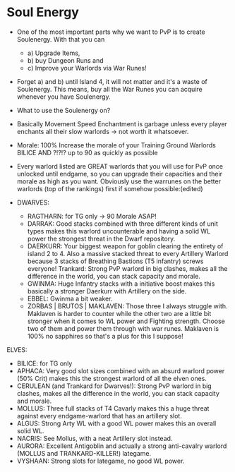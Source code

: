 # Soul Energy 
- One of the most important parts why we want to PvP is to create Soulenergy. With that you can 
	- a) Upgrade Items, 
	- b) buy Dungeon Runs and 
	- c) Improve your Warlords via War Runes! 
- Forget a) and b) until Island 4, it will not matter and it's a waste of Soulenergy. This means, buy all the War Runes you can acquire whenever you have Soulenergy.

- What to use the Soulenergy on? 
- Basically Movement Speed Enchantment is garbage unless every player enchants all their slow warlords -> not worth it whatsoever. 
- Morale: 100% Increase the morale of your Training Ground Warlords BILICE AND ?!?!? up to 90 as quickly as possible

- Every warlord listed are GREAT warlords that you will use for PvP once unlocked until endgame, so you can upgrade their capacities and their morale as high as you want. Obviously use the warrunes on the better warlords (top of the rankings) first if somehow possible:(edited)

- DWARVES: 
	- RAGTHARN: for TG only -> 90 Morale ASAP! 
	- DARRAK: Good stacks combined with three different kinds of unit types makes this warlord uncounterable and having a solid WL power the strongest threat in the Dwarf repository. 
	- DAERKURR: Your biggest weapon for goblin clearing the entirety of island 2 to 4. Also a massive stacked threat to every Artillery Warlord because 3 stacks of Breathing Bastions (T5 infantry) screws everyone! Trankard: Strong PvP warlord in big clashes, makes all the difference in the world, you can stack capacity and morale. 
	- GWINMA: Huge Infantry stacks with a initiative boost makes this basically a stronger Daerkurr with Artillery on the side. 
	- EBBEL: Gwinma a bit weaker. 
	- ZORBAS | BRUTOS | MAKLAVEN: Those three I always struggle with. Maklaven is harder to counter while the other two are a little bit stronger when it comes to WL power and Fighting strength. Choose two of them and power them through with war runes. Maklaven is 100% no sapphires so that's a plus for this I suppose!

ELVES: 
- BILICE: for TG only 
- APHACA: Very good slot sizes combined with an absurd warlord power (50% Crit) makes this the strongest warlord of all the elven ones. 
- CERULEAN (and Trankard for Dwarves!): Strong PvP warlord in big clashes, makes all the difference in the world, you can stack capacity and morale. 
- MOLLUS: Three full stacks of T4 Cavarly makes this a huge threat against every endgame-warlord that has an artillery slot. 
- ALGUS: Strong Arty WL with a good WL power makes this an overall solid WL.
- NACRIS: See Mollus, with a neat Artillery slot instead. 
- AURORA: Excellent Antigoblin and actually a strong anti-cavalry warlord (MOLLUS and TRANKARD-KILLER!) lategame. 
- VYSHAAN: Strong slots for lategame, no good WL power.